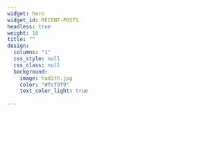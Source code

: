 ```yaml
---
widget: hero
widget_id: RECENT-POSTS
headless: true
weight: 10
title: ""
design:
  columns: "1"
  css_style: null
  css_class: null
  background:
    image: hadith.jpg
    color: "#fcf9f9"
    text_color_light: true
  
---
```

<br>

<br>

<!--StartFragment-->
<span style="color: white">
Visual Exploration of Chain of Narrators in the Kutub Al-Sittah Research VECN--K6
</span>
<!--EndFragment-->
